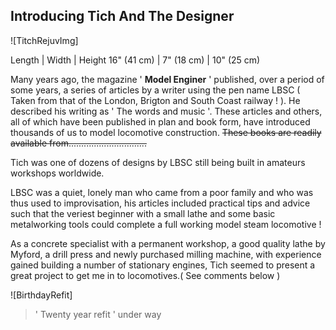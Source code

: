 ## Introducing Tich And The Designer

![TitchRejuvImg]

Length | Width | Height
16" (41 cm) | 7" (18 cm) | 10" (25 cm)

Many years ago, the magazine ' **Model Enginer** ' published, over a period of some years,
a series of articles by a writer using the pen name LBSC ( Taken from that of the London, Brigton and South Coast railway ! ).
He described his writing as ' The words and music '.
These articles and others, all of which have been published in plan and book form,
have introduced thousands of us to model locomotive construction.
<del>These books are readily available from...............................</del>

Tich was one of dozens of designs by LBSC still being built in amateurs workshops worldwide.

LBSC was a quiet, lonely man who came from a poor family and who was thus used to improvisation,
his articles included practical tips and advice such that the veriest beginner with a small lathe
and some basic metalworking tools could complete a full working model steam locomotive !

As a concrete specialist with a permanent workshop, a good quality lathe by Myford, a drill press and newly purchased milling machine,
with experience gained building a number of stationary engines, Tich seemed to present a great project to get me in to locomotives.( See comments below )

![BirthdayRefit]
> ' Twenty year refit ' under way